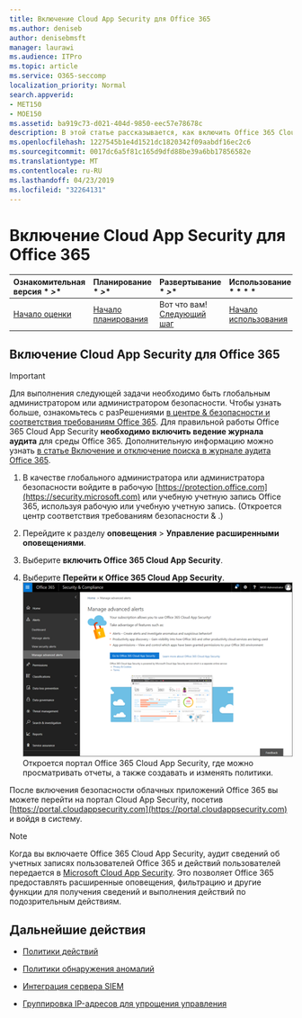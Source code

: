 ```yaml
---
title: Включение Cloud App Security для Office 365
ms.author: deniseb
author: denisebmsft
manager: laurawi
ms.audience: ITPro
ms.topic: article
ms.service: O365-seccomp
localization_priority: Normal
search.appverid:
- MET150
- MOE150
ms.assetid: ba919c73-d021-404d-9850-eec57e78678c
description: В этой статье рассказывается, как включить Office 365 Cloud App Security, на платформе Cloud App Security в Microsoft Azure.
ms.openlocfilehash: 1227545b1e4d1521dc1820342f09aabdf16ec2c6
ms.sourcegitcommit: 0017dc6a5f81c165d9dfd88be39a6bb17856582e
ms.translationtype: MT
ms.contentlocale: ru-RU
ms.lasthandoff: 04/23/2019
ms.locfileid: "32264131"
---
```

# <a name="turn-on-office-365-cloud-app-security"></a>Включение Cloud App Security для Office 365
  
|Ознакомительная версия * *\>**|Планирование * *\>**|Развертывание * *\>**|Использование * * * *|
|:-----|:-----|:-----|:-----|
|[Начало оценки](office-365-cas-overview.md) <br/> |[Начало планирования](get-ready-for-office-365-cas.md) <br/> |Вот что вам!  <br/> [Следующий шаг](activity-policies-and-alerts.md) <br/> |[Начало использования](utilization-activities-for-ocas.md) <br/> |
  
## <a name="turn-on-office-365-cloud-app-security"></a>Включение Cloud App Security для Office 365

> [!IMPORTANT]
> Для выполнения следующей задачи необходимо быть глобальным администратором или администратором безопасности. Чтобы узнать больше, ознакомьтесь с разРешениями [в центре &amp; безопасности и соответствия требованиям Office 365](permissions-in-the-security-and-compliance-center.md). Для правильной работы Office 365 Cloud App Security **необходимо включить ведение журнала аудита** для среды Office 365. Дополнительную информацию можно узнать [в статье Включение и отключение поиска в журнале аудита Office 365](turn-audit-log-search-on-or-off.md). 
  
1. В качестве глобального администратора или администратора безопасности войдите в рабочую [https://protection.office.com](https://security.microsoft.com) или учебную учетную запись Office 365, используя рабочую или учебную учетную запись. (Откроется центр соответствия требованиям безопасности &amp; .) 
    
2. Перейдите к разделу **оповещения** \> **Управление расширенными оповещениями**.
    
3. Выберите **включить Office 365 Cloud App Security**.
    
4. Выберите **Перейти к Office 365 Cloud App Security**.<br/>![В центре безопасности &amp; и соответствия требованиям выберите Управление расширенными оповещениями для перехода к Office 365 Cloud App Security.](media/958632d4-03e3-4ade-8e22-d5509db6fca7.png)<br/>Откроется портал Office 365 Cloud App Security, где можно просматривать отчеты, а также создавать и изменять политики.

После включения безопасности облачных приложений Office 365 вы можете перейти на портал Cloud App Security, посетив [https://portal.cloudappsecurity.com](https://portal.cloudappsecurity.com) и войдя в систему.
    
> [!NOTE]
> Когда вы включаете Office 365 Cloud App Security, аудит сведений об учетных записях пользователей Office 365 и действий пользователей передается в [Microsoft Cloud App Security](https://aka.ms/whatiscas). Это позволяет Office 365 предоставлять расширенные оповещения, фильтрацию и другие функции для получения сведений и выполнения действий по подозрительным действиям. 
  
## <a name="next-steps"></a>Дальнейшие действия

- [Политики действий](activity-policies-and-alerts.md)
    
- [Политики обнаружения аномалий](anomaly-detection-policies-in-ocas.md)
    
- [Интеграция сервера SIEM](integrate-your-siem-server-with-office-365-cas.md)
    
- [Группировка IP-адресов для упрощения управления](group-your-ip-addresses-in-ocas.md)
    

